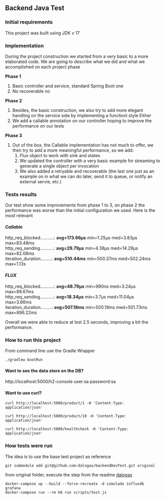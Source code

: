 ## Backend Java Test

### Initial requirements
This project was built using JDK v 17


### Implementation

During the project construction we started from a very basic to a more elaborated code. We are going to describe 
what we did and what we accomplished on each project phase

**Phase 1**

1. Basic controller and service, standard Spring Boot one
2. No recoverable no

**Phase 2**
1. Besides, the basic construction, we also try to add more elegant handling on the service
side by implementing a functionl style Either
2. We add a callable annotation on our controller hoping to improve the performance on our tests


**Phase 3**
1. Out of the box, the Callable implementation has not much to offer, we then try to add a more 
meaningful performance, so we add:
   1. Flux object to work with sink and states
   2. We updated the controller with a very basic example for streaming to generate
   a single object per invocation
   3. We also added a retryable and recoverable (the last one just as an example on
   in what we can do later, send it to queue, or notify an external servie, etc.)

      
### Tests results
Our test show some improvements from phase 1 to 3, on phase 2 the performance was worse than the initial 
configuration we used. Here is the most relevant 

#### *Callable*
http_req_blocked...........: **avg=173.66µs** min=1.25µs   med=3.83µs   max=83.48ms  
http_req_sending...........: **avg=29.79µs**  min=4.38µs   med=14.29µs  max=82.08ms  
iteration_duration.........: **avg=510.44ms** min=500.37ms med=502.24ms max=1.13s    

#### *FLUX*
http_req_blocked...........: **avg=48.79µs**  min=990ns    med=3.24µs   max=89.67ms     
http_req_sending...........: **avg=18.34µs**  min=3.7µs    med=11.04µs  max=3.66ms   
iteration_duration.........: **avg=507.18ms** min=500.19ms med=501.73ms max=896.22ms

Overall we were able to reduce at lest 2.5 seconds, improving a bit the performance.


### How to run this project
From command line use the Gradle Wrapper
```
./gradlew bootRun
```

#### Want to see the data store on the DB?
http://localhost:5000/h2-console
user:sa
password:sa


#### Want to use curl?
```
curl http://localhost:5000/product/1 -H 'Content-Type: application/json'

curl http://localhost:5000/product/10 -H 'Content-Type: application/json'

curl http://localhost:5000/healthcheck -H 'Content-Type: application/json'
```

### How tests were run
The idea is to use the base test project as reference

```
git submodule add git@github.com:dalogax/backendDevTest.git original
```

from original folder, execute the step from the readme [dalogax](original/readme.md)
```
docker-compose up --build --force-recreate -d simulado influxdb grafana
docker-compose run --rm k6 run scripts/test.js
```
